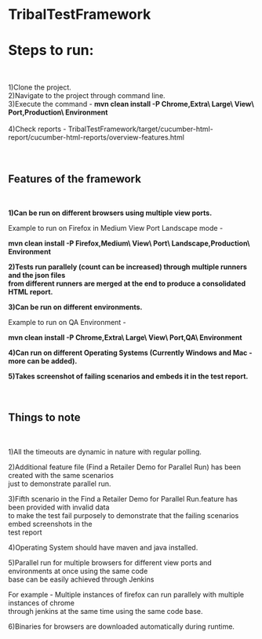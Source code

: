 # TribalTestFramework

<b><h1>Steps to run:</h1></b></br>

1)Clone the project.</br>
2)Navigate to the project through command line.</br>
3)Execute the command - <b>mvn clean install -P Chrome,Extra\ Large\ View\ Port,Production\ Environment</b></br></b> </br>
4)Check reports - TribalTestFramework/target/cucumber-html-report/cucumber-html-reports/overview-features.html</br></br></br>


<b><h2>Features of the framework </h2></b></br>

<b>1)Can be run on different browsers using multiple view ports. </b></br>
 
 Example to run on Firefox in Medium View Port Landscape mode - </br>
 
 <b>mvn clean install -P Firefox,Medium\ View\ Port\ Landscape,Production\ Environment</b></br>
 
<b>2)Tests run parallely (count can be increased) through multiple runners and the json files</b></br> 
<b>from different runners are merged at the end to produce a consolidated HTML report.</b></br>

<b>3)Can be run on different environments.</b></br>

  Example to run on QA Environment - </br>
  
  <b>mvn clean install -P Chrome,Extra\ Large\ View\ Port,QA\ Environment</b></br>
  
<b>4)Can run on different Operating Systems (Currently Windows and Mac - more can be added).</b></br>

<b>5)Takes screenshot of failing scenarios and embeds it in the test report.</b></br></br></br>



<b><h2>Things to note</h2></b></br>

1)All the timeouts are dynamic in nature with regular polling. </br>

2)Additional feature file (Find a Retailer Demo for Parallel Run) has been created with the same scenarios </br>
just to demonstrate parallel run. </br>

3)Fifth scenario in the Find a Retailer Demo for Parallel Run.feature has been provided with invalid data </br>
to make the test fail purposely to demonstrate that the failing scenarios embed screenshots in the </br>
test report </br>

4)Operating System should have maven and java installed. </br>

5)Parallel run for multiple browsers for different view ports and environments at once using the same code </br>
base can be easily achieved through Jenkins </br>

For example - Multiple instances of firefox can run parallely with multiple instances of chrome </br>
through jenkins at the same time using the same code base. </br>

6)Binaries for browsers are downloaded automatically during runtime. </br>